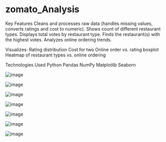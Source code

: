 # zomato_Analysis

Key Features
 Cleans and processes raw data (handles missing values, converts ratings and cost to numeric).
 Shows count of different restaurant types.
 Displays total votes by restaurant type.
 Finds the restaurant(s) with the highest votes.
 Analyzes online ordering trends.

Visualizes:
 Rating distribution
 Cost for two
 Online order vs. rating boxplot
 Heatmap of restaurant types vs. online ordering


Technologies Used
 Python 
 Pandas
 NumPy
 Matplotlib
 Seaborn

![image](https://github.com/user-attachments/assets/1243f892-85c7-4382-971e-6b6d1850182c)


![image](https://github.com/user-attachments/assets/e36a5a62-2046-4fc5-b6fb-7a0d6d25f50a)

![image](https://github.com/user-attachments/assets/44fa667b-928a-479c-8ed9-2709e4a6cecd)

![image](https://github.com/user-attachments/assets/3c77b4a6-8a46-430c-8b1a-5c4eb7218325)

![image](https://github.com/user-attachments/assets/a61dc838-7a2b-4925-8aff-e0309e26622e)

![image](https://github.com/user-attachments/assets/9872db68-1bc1-4011-8f29-83370133e845)

![image](https://github.com/user-attachments/assets/88bdc844-58f2-46d7-b1be-621b662d4214)






